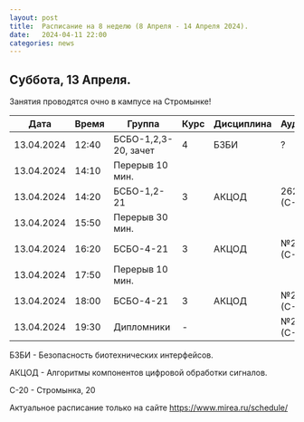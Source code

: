 ```yaml
---
layout: post
title:  Расписание на 8 неделю (8 Апреля - 14 Апреля 2024).
date:   2024-04-11 22:00
categories: news
---
```


## Суббота, 13 Апреля.
Занятия проводятся очно в кампусе на Стромынке!

| Дата          | Время   | Группа               | Курс | Дисциплина  | Аудитория  | Материалы |
| ------------- | ------- | -------------------- | ---- | ----------- | ---------- | --------- |
|13.04.2024     |12:40    |БСБО-1,2,3-20, зачет  |   4  |БЗБИ         |     ?      |           |
|13.04.2024     |14:10    |Перерыв 10 мин.       |      |             |            |           |
|13.04.2024     |14:20    |БСБО-1,2-21           |   3  |АКЦОД        |  262 (С-20)|           |
|13.04.2024     |15:50    |Перерыв 30 мин.       |      |             |            |           |
|13.04.2024     |16:20    |БСБО-4-21             |   3  |АКЦОД        |  №20 (С-20)|           |
|13.04.2024     |17:50    |Перерыв 10 мин.       |      |             |            |           |
|13.04.2024     |18:00    |БСБО-4-21             |   3  |АКЦОД        |  №20 (С-20)|           |
|13.04.2024     |19:30    |Дипломники            |   -  |             |  №20 (С-20)|           |

БЗБИ - Безопасность биотехнических интерфейсов.

АКЦОД - Алгоритмы компонентов цифровой обработки сигналов.

С-20 - Стромынка, 20

Актуальное расписание только на сайте https://www.mirea.ru/schedule/


